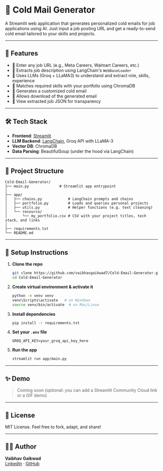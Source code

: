 # 📧 Cold Mail Generator

A Streamlit web application that generates personalized cold emails for job applications using AI. Just input a job posting URL and get a ready-to-send cold email tailored to your skills and projects.

---

## 🚀 Features

- 🔗 Enter any job URL (e.g., Meta Careers, Walmart Careers, etc.)
- 🤖 Extracts job description using LangChain's `WebBaseLoader`
- 🧠 Uses LLMs (Groq + LLaMA3) to understand and extract role, skills, experience
- 📎 Matches required skills with your portfolio using ChromaDB
- 📨 Generates a customized cold email
- 💾 Allows download of the generated email
- 🧪 View extracted job JSON for transparency

---

## 🛠️ Tech Stack

- **Frontend**: [Streamlit](https://streamlit.io/)
- **LLM Backend**: [LangChain](https://www.langchain.com/), Groq API with LLaMA-3
- **Vector DB**: ChromaDB
- **Data Parsing**: BeautifulSoup (under the hood via LangChain)

---

## 📂 Project Structure

```
Cold-Email-Generator/
├── main.py              # Streamlit app entrypoint
│
├── app/
│   ├── chains.py            # LangChain prompts and chains
│   ├── portfolio.py         # Loads and queries personal projects
│   ├── utils.py             # Helper functions (e.g. text cleaning)
│   └── resource/
│       └── my_portfolio.csv # CSV with your project titles, tech stack, and links
│
├── requirements.txt
└── README.md
```

---

## 🔧 Setup Instructions

1. **Clone the repo**  
   ```bash
   git clone https://github.com/vaibhavgaikwad7/Cold-Email-Generator.git
   cd Cold-Email-Generator
   ```

2. **Create virtual environment & activate it**
   ```bash
   python -m venv venv
   venv\Scripts\activate   # on Windows
   source venv/bin/activate  # on Mac/Linux
   ```

3. **Install dependencies**
   ```bash
   pip install -r requirements.txt
   ```

4. **Set your `.env` file**
   ```
   GROQ_API_KEY=your_groq_api_key_here
   ```

5. **Run the app**
   ```bash
   streamlit run app/main.py
   ```

---

## ✨ Demo

> Coming soon (optional: you can add a Streamlit Community Cloud link or a GIF demo)

---

## 📄 License

MIT License. Feel free to fork, adapt, and share!

---

## 🙋‍♂️ Author

**Vaibhav Gaikwad**  
[LinkedIn](https://www.linkedin.com/in/vaibhavgaikwad7) · [GitHub](https://github.com/vaibhavgaikwad7)
